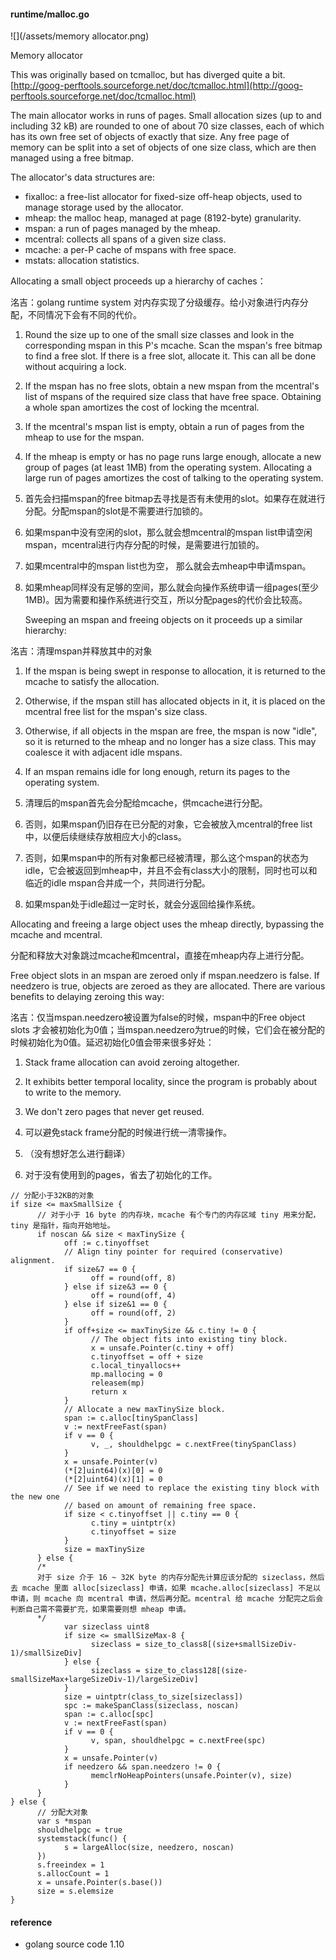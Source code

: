 #### runtime/malloc.go

![](/assets/memory allocator.png)

Memory allocator

This was originally based on tcmalloc, but has diverged quite a bit. [http://goog-perftools.sourceforge.net/doc/tcmalloc.html](http://goog-perftools.sourceforge.net/doc/tcmalloc.html)

The main allocator works in runs of pages. Small allocation sizes \(up to and including 32 kB\) are rounded to one of about 70 size classes, each of which has its own free set of objects of exactly that size. Any free page of memory can be split into a set of objects of one size class, which are then managed using a free bitmap.

The allocator's data structures are:

* fixalloc: a free-list allocator for fixed-size off-heap objects, used to manage storage used by the allocator.
* mheap: the malloc heap, managed at page \(8192-byte\) granularity.
* mspan: a run of pages managed by the mheap.
* mcentral: collects all spans of a given size class.
* mcache: a per-P cache of mspans with free space.
* mstats: allocation statistics.

Allocating a small object proceeds up a hierarchy of caches：

洺吉：golang runtime system 对内存实现了分级缓存。给小对象进行内存分配，不同情况下会有不同的代价。

1. Round the size up to one of the small size classes and look in the corresponding mspan in this P's mcache. Scan the mspan's free bitmap to find a free slot. If there is a free slot, allocate it. This can all be done without acquiring a lock.
2. If the mspan has no free slots, obtain a new mspan from the mcentral's list of mspans of the required size class that have free space. Obtaining a whole span amortizes the cost of locking the mcentral.
3. If the mcentral's mspan list is empty, obtain a run of pages from the mheap to use for the mspan.
4. If the mheap is empty or has no page runs large enough, allocate a new group of pages \(at least 1MB\) from the operating system. Allocating a large run of pages amortizes the cost of talking to the operating system.

5. 首先会扫描mspan的free bitmap去寻找是否有未使用的slot。如果存在就进行分配。分配mspan的slot是不需要进行加锁的。

6. 如果mspan中没有空闲的slot，那么就会想mcentral的mspan list申请空闲mspan，mcentral进行内存分配的时候，是需要进行加锁的。

7. 如果mcentral中的mspan list也为空， 那么就会去mheap中申请mspan。
8. 如果mheap同样没有足够的空间，那么就会向操作系统申请一组pages\(至少1MB\)。因为需要和操作系统进行交互，所以分配pages的代价会比较高。

   Sweeping an mspan and freeing objects on it proceeds up a similar hierarchy:

洺吉：清理mspan并释放其中的对象

1. If the mspan is being swept in response to allocation, it is returned to the mcache to satisfy the allocation.

2. Otherwise, if the mspan still has allocated objects in it, it is placed on the mcentral free list for the mspan's size class.

3. Otherwise, if all objects in the mspan are free, the mspan is now "idle", so it is returned to the mheap and no longer has a size class. This may coalesce it with adjacent idle mspans.

4. If an mspan remains idle for long enough, return its pages to the operating system.

5. 清理后的mspan首先会分配给mcache，供mcache进行分配。

6. 否则，如果mspan仍旧存在已分配的对象，它会被放入mcentral的free list中，以便后续继续存放相应大小的class。
7. 否则，如果mspan中的所有对象都已经被清理，那么这个mspan的状态为idle，它会被返回到mheap中，并且不会有class大小的限制，同时也可以和临近的idle mspan合并成一个，共同进行分配。
8. 如果mspan处于idle超过一定时长，就会分返回给操作系统。

Allocating and freeing a large object uses the mheap directly, bypassing the mcache and mcentral.

分配和释放大对象跳过mcache和mcentral，直接在mheap内存上进行分配。

Free object slots in an mspan are zeroed only if mspan.needzero is false. If needzero is true, objects are zeroed as they are allocated. There are various benefits to delaying zeroing this way:

洺吉：仅当mspan.needzero被设置为false的时候，mspan中的Free object slots 才会被初始化为0值；当mspan.needzero为true的时候，它们会在被分配的时候初始化为0值。延迟初始化0值会带来很多好处：

1. Stack frame allocation can avoid zeroing altogether. 
2. It exhibits better temporal locality, since the program is probably about to write to the memory.
3. We don't zero pages that never get reused.

4. 可以避免stack frame分配的时候进行统一清零操作。

5. （没有想好怎么进行翻译）

6. 对于没有使用到的pages，省去了初始化的工作。

```golang
// 分配小于32KB的对象
if size <= maxSmallSize {
      // 对于小于 16 byte 的内存块，mcache 有个专门的内存区域 tiny 用来分配，tiny 是指针，指向开始地址。
      if noscan && size < maxTinySize {
            off := c.tinyoffset
            // Align tiny pointer for required (conservative) alignment.
            if size&7 == 0 {
                  off = round(off, 8)
            } else if size&3 == 0 {
                  off = round(off, 4)
            } else if size&1 == 0 {
                  off = round(off, 2)
            }
            if off+size <= maxTinySize && c.tiny != 0 {
                  // The object fits into existing tiny block.
                  x = unsafe.Pointer(c.tiny + off)
                  c.tinyoffset = off + size
                  c.local_tinyallocs++
                  mp.mallocing = 0
                  releasem(mp)
                  return x
            }
            // Allocate a new maxTinySize block.
            span := c.alloc[tinySpanClass]
            v := nextFreeFast(span)
            if v == 0 {
                  v, _, shouldhelpgc = c.nextFree(tinySpanClass)
            }
            x = unsafe.Pointer(v)
            (*[2]uint64)(x)[0] = 0
            (*[2]uint64)(x)[1] = 0
            // See if we need to replace the existing tiny block with the new one
            // based on amount of remaining free space.
            if size < c.tinyoffset || c.tiny == 0 {
                  c.tiny = uintptr(x)
                  c.tinyoffset = size
            }
            size = maxTinySize
      } else {
      /*
      对于 size 介于 16 ~ 32K byte 的内存分配先计算应该分配的 sizeclass，然后去 mcache 里面 alloc[sizeclass] 申请，如果 mcache.alloc[sizeclass] 不足以申请，则 mcache 向 mcentral 申请，然后再分配。mcentral 给 mcache 分配完之后会判断自己需不需要扩充，如果需要则想 mheap 申请。
      */
            var sizeclass uint8
            if size <= smallSizeMax-8 {
                  sizeclass = size_to_class8[(size+smallSizeDiv-1)/smallSizeDiv]
            } else {
                  sizeclass = size_to_class128[(size-smallSizeMax+largeSizeDiv-1)/largeSizeDiv]
            }
            size = uintptr(class_to_size[sizeclass])
            spc := makeSpanClass(sizeclass, noscan)
            span := c.alloc[spc]
            v := nextFreeFast(span)
            if v == 0 {
                  v, span, shouldhelpgc = c.nextFree(spc)
            }
            x = unsafe.Pointer(v)
            if needzero && span.needzero != 0 {
                  memclrNoHeapPointers(unsafe.Pointer(v), size)
            }
      }
} else {
      // 分配大对象
      var s *mspan
      shouldhelpgc = true
      systemstack(func() {
            s = largeAlloc(size, needzero, noscan)
      })
      s.freeindex = 1
      s.allocCount = 1
      x = unsafe.Pointer(s.base())
      size = s.elemsize
}
```

#### reference

* golang source code 1.10



